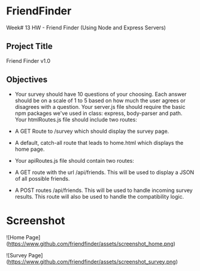 # FriendFinder

Week# 13 HW - Friend Finder (Using Node and Express Servers)

## Project Title
Friend Finder v1.0

## Objectives
- Your survey should have 10 questions of your choosing. Each answer should be on a scale of 1 to 5 based on how much the user agrees or disagrees with a question.
Your server.js file should require the basic npm packages we've used in class: express, body-parser and path.
Your htmlRoutes.js file should include two routes:



- A GET Route to /survey which should display the survey page.
- A default, catch-all route that leads to home.html which displays the home page. 



- Your apiRoutes.js file should contain two routes:



- A GET route with the url /api/friends. This will be used to display a JSON of all possible friends.
- A POST routes /api/friends. This will be used to handle incoming survey results. This route will also be used to handle the compatibility logic.


# Screenshot
![Home Page]
(https://www.github.com/friendfinder/assets/screenshot_home.png)

![Survey Page]
(https://www.github.com/friendfinder/assets/screenshot_survey.png)
